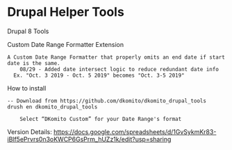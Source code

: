 # Drupal Helper Tools
Drupal 8 Tools

 Custom Date Range Formatter Extension
 
 	A Custom Date Range Formatter that properly omits an end date if start date is the same.
        08/29 - Added date intersect logic to reduce redundant date info
	  Ex. "Oct. 3 2019 - Oct. 5 2019" becomes "Oct. 3-5 2019"
 
 How to install
	
	-- Download from https://github.com/dkomito/dkomito_drupal_tools
	drush en dkomito_drupal_tools
	
		Select “DKomito Custom” for your Date Range's format


Version Details:  https://docs.google.com/spreadsheets/d/1GvSykmKr83-iBlf5ePrvrs0n3oKWCP6GsPrm_hUZz1k/edit?usp=sharing

